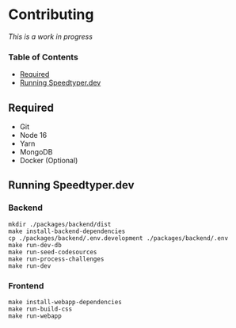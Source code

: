 # Contributing

*This is a work in progress*

### **Table of Contents**
- [Required](#required)
- [Running Speedtyper.dev](#running-speedtyperdev)

## Required

- Git
- Node 16
- Yarn
- MongoDB
- Docker (Optional)

## Running Speedtyper.dev

### Backend

```
mkdir ./packages/backend/dist
make install-backend-dependencies
cp ./packages/backend/.env.development ./packages/backend/.env
make run-dev-db
make run-seed-codesources
make run-process-challenges
make run-dev
```

### Frontend

```
make install-webapp-dependencies
make run-build-css
make run-webapp
```
